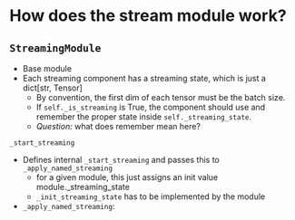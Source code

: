 # How does the stream module work?

## `StreamingModule`
* Base module
* Each streaming component has a streaming state, which is just a dict[str, Tensor]
  *  By convention, the first dim of each tensor must be the batch size.
  *   If `self._is_streaming` is True, the component should use and remember
    the proper state inside `self._streaming_state`.
    * *Question:* what does remember mean here?

`_start_streaming`
* Defines internal `_start_streaming` and passes this to `_apply_named_streaming`
  * for a given module, this just assigns an init value module._streaming_state
  * `_init_streaming_state` has to be implemented by the module
* `_apply_named_streaming`: 
